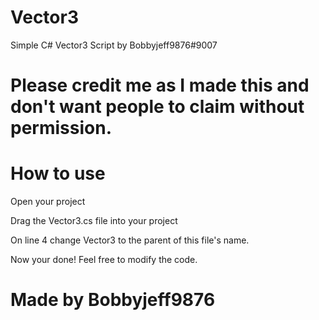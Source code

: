 # Vector3
Simple C# Vector3 Script by Bobbyjeff9876#9007

# Please credit me as I made this and don't want people to claim without permission.

# How to use
 Open your project
 
 Drag the Vector3.cs file into your project
 
 On line 4 change Vector3 to the parent of this file's name.
 
 Now your done! Feel free to modify the code.
 
 # Made by Bobbyjeff9876
